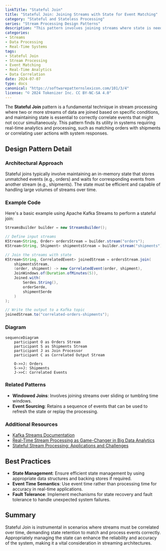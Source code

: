 ```yaml
---
linkTitle: "Stateful Join"
title: "Stateful Join: Joining Streams with State for Event Matching"
category: "Stateful and Stateless Processing"
series: "Stream Processing Design Patterns"
description: "This pattern involves joining streams where state is needed to match events over time, often buffering events until a matching counterpart arrives. It is useful in scenarios like correlating orders and shipments by storing unmatched orders until corresponding shipment events are received."
categories:
- Streams
- Data Processing
- Real-Time Systems
tags:
- Stateful Join
- Stream Processing
- Event Matching
- Real-Time Analytics
- Data Correlation
date: 2024-07-07
type: docs
canonical: "https://softwarepatternslexicon.com/101/3/4"
license: "© 2024 Tokenizer Inc. CC BY-NC-SA 4.0"
---
```



The **Stateful Join** pattern is a fundamental technique in stream processing where two or more streams of data are joined based on specific conditions, and maintaining state is essential to correctly correlate events that might not occur simultaneously. This pattern finds its utility in systems requiring real-time analytics and processing, such as matching orders with shipments or correlating user actions with system responses.

## Design Pattern Detail

### Architectural Approach

Stateful joins typically involve maintaining an in-memory state that stores unmatched events (e.g., orders) and waits for corresponding events from another stream (e.g., shipments). The state must be efficient and capable of handling large volumes of streams over time.

### Example Code

Here's a basic example using Apache Kafka Streams to perform a stateful join:

```java
StreamsBuilder builder = new StreamsBuilder();

// Define input streams
KStream<String, Order> ordersStream = builder.stream("orders");
KStream<String, Shipment> shipmentsStream = builder.stream("shipments");

// Join the streams with state
KStream<String, CorrelatedEvent> joinedStream = ordersStream.join(
    shipmentsStream,
    (order, shipment) -> new CorrelatedEvent(order, shipment),
    JoinWindows.of(Duration.ofMinutes(5)),
    Joined.with(
        Serdes.String(),
        orderSerde,
        shipmentSerde
    )
);

// Write the output to a Kafka topic
joinedStream.to("correlated-orders-shipments");
```

### Diagram

```mermaid
sequenceDiagram
    participant O as Orders Stream
    participant S as Shipments Stream
    participant J as Join Processor
    participant C as Correlated Output Stream

    O->>J: Orders
    S->>J: Shipments
    J->>C: Correlated Events
```

### Related Patterns

- **Windowed Joins**: Involves joining streams over sliding or tumbling time windows.
- **Event Sourcing**: Retains a sequence of events that can be used to refresh the state or replay the processing.

### Additional Resources

- [Kafka Streams Documentation](https://kafka.apache.org/documentation/streams)
- [Real-Time Stream Processing as Game-Changer in Big Data Analytics](https://www.scalablepath.com/blog/real-time-stream-processing)
- [Stateful Stream Processing: Applications and Challenges](https://dblp.org/conf/icws/xz2023)

## Best Practices

- **State Management**: Ensure efficient state management by using appropriate data structures and backing stores if required.
- **Event Time Semantics**: Use event time rather than processing time for accuracy in real-time applications.
- **Fault Tolerance**: Implement mechanisms for state recovery and fault tolerance to handle unexpected system failures.

## Summary

Stateful Join is instrumental in scenarios where streams must be correlated over time, demanding state retention to match and process events correctly. Appropriately managing the state can enhance the reliability and accuracy of the system, making it a vital consideration in streaming architectures.
